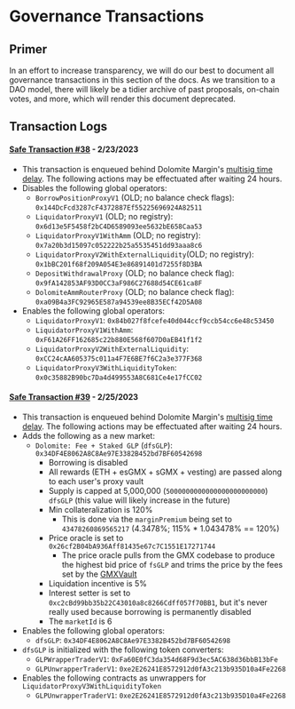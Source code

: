 # Governance Transactions

## Primer

In an effort to increase transparency, we will do our best to document all governance transactions in this section of
the docs. As we transition to a DAO model, there will likely be a tidier archive of past proposals, on-chain votes, and
more, which will render this document deprecated.

## Transaction Logs

#### [Safe Transaction #38](https://arbiscan.io/tx/0x9b6de66db51680b86d5e410c256725ecdbdd9825d50abcf8d798ff1a9e921a9f) - 2/23/2023

- This transaction is enqueued behind Dolomite
  Margin's [multisig time delay](https://arbiscan.io/address/0xE412991Fb026df586C2f2F9EE06ACaD1A34f585B). The following
  actions may be effectuated after waiting 24 hours.
- Disables the following global operators:
    - `BorrowPositionProxyV1` (OLD; no balance check flags): `0x144DcFcd3287cF4372887Ef55225696924A82511`
    - `LiquidatorProxyV1` (OLD; no registry): `0x6d13e5F5458f2bC4D6589093ee5632bE658Caa53`
    - `LiquidatorProxyV1WithAmm` (OLD; no registry): `0x7a20b3d15097c052222b25a5535451dd93aaa8c6`
    - `LiquidatorProxyV2WithExternalLiquidity`(OLD; no registry): `0x1bBC201f68f209A054E3e86891401d7255f8D3BA`
    - `DepositWithdrawalProxy` (OLD; no balance check flag): `0x9fA142853AF93D0CC3aF986C27688d54CE61ca8F`
    - `DolomiteAmmRouterProxy` (OLD; no balance check flag): `0xa09B4a3FC92965E587a94539ee8B35ECf42D5A08`
- Enables the following global operators:
    - `LiquidatorProxyV1`: `0x84b027f8fcefe40d044ccf9ccb54cc6e48c53450`
    - `LiquidatorProxyV1WithAmm`: `0xF61A26FF162685c22b880E568f607D0aEB41f1f2`
    - `LiquidatorProxyV2WithExternalLiquidity`: `0xCC24cAA605375c011a4F7E6BE7f6C2a3e377F368`
    - `LiquidatorProxyV3WithLiquidityToken`: `0x0c35882B90bc7Da4d499553A8C681Ce4e17fCC02`

#### [Safe Transaction #39](https://arbiscan.io/tx/0xead4847f68064b462c80e43608fe5a5294e1b73ae8de9542d92f60c1e3f03fa2) - 2/25/2023

- This transaction is enqueued behind Dolomite
  Margin's [multisig time delay](https://arbiscan.io/address/0xE412991Fb026df586C2f2F9EE06ACaD1A34f585B). The following
  actions may be effectuated after waiting 24 hours.
- Adds the following as a new market:
    - `Dolomite: Fee + Staked GLP` (`dfsGLP`): `0x34DF4E8062A8C8Ae97E3382B452bd7BF60542698`
        - Borrowing is disabled
        - All rewards (ETH + esGMX + sGMX + vesting) are passed along to each user's proxy vault
        - Supply is capped at 5,000,000 (`5000000000000000000000000`) `dfsGLP` (this value will likely increase in the
          future)
        - Min collateralization is 120%
            - This is done via the `marginPremium` being set to `43478260869565217` (4.3478%; 115% * 1.043478% == 120%)
        - Price oracle is set to `0x26cf2B04bA936Aff81435e67c7C1551E17271744`
            - The price oracle pulls from the GMX codebase to produce the highest bid price of `fsGLP` and trims the
              price by the fees set by
              the [GMXVault](https://arbiscan.io/address/0x489ee077994b6658eafa855c308275ead8097c4a#readContract)
        - Liquidation incentive is 5%
        - Interest setter is set to `0xc2cBd99bb35b22C43010a8c8266Cdff057f70BB1`, but it's never really used because
          borrowing is permanently disabled
        - The `marketId` is 6
- Enables the following global operators:
    - `dfsGLP`: `0x34DF4E8062A8C8Ae97E3382B452bd7BF60542698`
- `dfsGLP` is initialized with the following token converters:
    - `GLPWrapperTraderV1`: `0xFa60E0fC3da354d68F9d3ec5AC638d36bbB13bFe`
    - `GLPUnwrapperTraderV1`: `0xe2E26241E8572912d0fA3c213b935D10a4Fe2268`
- Enables the following contracts as unwrappers for `LiquidatorProxyV3WithLiquidityToken`
    - `GLPUnwrapperTraderV1`: `0xe2E26241E8572912d0fA3c213b935D10a4Fe2268` 

